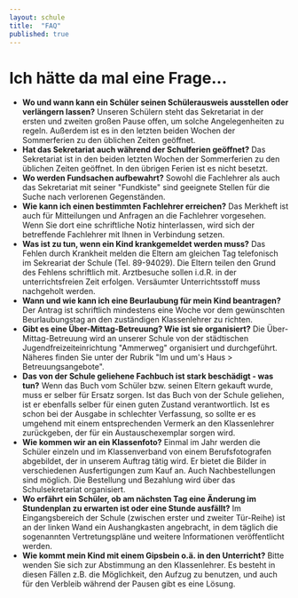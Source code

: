 ```yaml
---
layout: schule
title:  "FAQ"
published: true
---
```


# Ich hätte da mal eine Frage...

- **Wo und wann kann ein Schüler seinen Schülerausweis ausstellen oder verlängern lassen?** Unseren Schülern steht das Sekretariat in der ersten und zweiten großen Pause offen, um solche Angelegenheiten zu regeln. Außerdem ist es in den letzten beiden Wochen der Sommerferien zu den üblichen Zeiten geöffnet.
- **Hat das Sekretariat auch während der Schulferien geöffnet?** Das Sekretariat ist in den beiden letzten Wochen der Sommerferien zu den üblichen Zeiten geöffnet. In den übrigen Ferien ist es nicht besetzt.
- **Wo werden Fundsachen aufbewahrt?** Sowohl die Fachlehrer als auch das Sekretariat mit seiner "Fundkiste" sind geeignete Stellen für die Suche nach verlorenen Gegenständen.
- **Wie kann ich einen bestimmten Fachlehrer erreichen?** Das Merkheft ist auch für Mitteilungen und Anfragen an die Fachlehrer vorgesehen. Wenn Sie dort eine schriftliche Notiz hinterlassen, wird sich der betreffende Fachlehrer mit Ihnen in Verbindung setzen.
- **Was ist zu tun, wenn ein Kind krankgemeldet werden muss?** Das Fehlen durch Krankheit melden die Eltern am gleichen Tag telefonisch im Sekreariat der Schule (Tel. 89-94029). Die Eltern teilen den Grund des Fehlens schriftlich mit. Arztbesuche sollen i.d.R. in der unterrichtsfreien Zeit erfolgen. Versäumter Unterrichtsstoff muss nachgeholt werden.
- **Wann und wie kann ich eine Beurlaubung für mein Kind beantragen?** Der Antrag ist schriftlich mindestens eine Woche vor dem gewünschten Beurlaubungstag an den zuständigen Klassenlehrer zu richten.
- **Gibt es eine Über-Mittag-Betreuung? Wie ist sie organisiert?** Die Über-Mittag-Betreuung wird an unserer Schule von der städtischen Jugendfreizeiteinrichtung "Ammerweg" organisiert und durchgeführt. Näheres finden Sie unter der Rubrik "Im und um's Haus > Betreuungsangebote".
- **Das von der Schule geliehene Fachbuch ist stark beschädigt - was tun?** Wenn das Buch vom Schüler bzw. seinen Eltern gekauft wurde, muss er selber für Ersatz sorgen. Ist das Buch von der Schule geliehen, ist er ebenfalls selber für einen guten Zustand verantwortlich. Ist es schon bei der Ausgabe in schlechter Verfassung, so sollte er es umgehend mit einem entsprechenden Vermerk an den Klassenlehrer zurückgeben, der für ein Austauschexemplar sorgen wird.
- **Wie kommen wir an ein Klassenfoto?** Einmal im Jahr werden die Schüler einzeln und im Klassenverband von einem Berufsfotografen abgebildet, der in unserem Auftrag tätig wird. Er bietet die Bilder in verschiedenen Ausfertigungen zum Kauf an. Auch Nachbestellungen sind möglich. Die Bestellung und Bezahlung wird über das Schulsekretariat organisiert.
- **Wo erfährt ein Schüler, ob am nächsten Tag eine Änderung im Stundenplan zu erwarten ist oder eine Stunde ausfällt?** Im Eingangsbereich der Schule (zwischen erster und zweiter Tür-Reihe) ist an der linken Wand ein Aushangkasten angebracht, in dem täglich die sogenannten Vertretungspläne und weitere Informationen veröffentlicht werden.
- **Wie kommt mein Kind mit einem Gipsbein o.ä. in den Unterricht?** Bitte wenden Sie sich zur Abstimmung an den Klassenlehrer. Es besteht in diesen Fällen z.B. die Möglichkeit, den Aufzug zu benutzen, und auch für den Verbleib während der Pausen gibt es eine Lösung.
